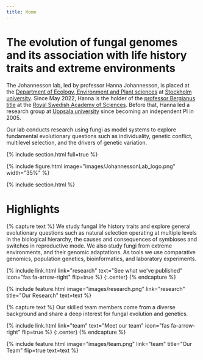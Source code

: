 ```yaml
---
title: Home
---
```


# The evolution of fungal genomes and its association with life history traits and extreme environments
The Johannesson lab, led by professor Hanna Johannesson, is placed at the [Department of Ecology, Environment and Plant sciences](https://www.su.se/department-of-ecology-environment-and-plant-sciences/) at [Stockholm university](https://www.su.se/). Since May 2022, Hanna is the holder of the [professor Bergianus title](https://www.kva.se/en/about-us/organisation/institutes-and-academy-programmes/) at the [Royal Swedish Academy of Sciences](https://www.kva.se/en). Before that, Hanna led a research group at [Uppsala university](https://www.uu.se/en) since becoming an independent PI in 2005.

Our lab conducts research using fungi as model systems to explore fundamental evolutionary questions such as individuality, genetic conflict, multilevel selection, and the drivers of genetic variation.

{% include section.html full=true %}

{% include figure.html image="images/JohannessonLab_logo.png" width="35%" %}

{% include section.html %}

# Highlights

{% capture text %}
We study fungal life history traits and explore general evolutionary questions such as natural selection operating at multiple levels in the biological hierarchy, the causes and consequences of symbioses and switches in reproductive mode. We also study fungi from extreme environments, and their genomic adaptations. As tools we use comparative genomics, population genetics, bioinformatics, and laboratory experiments.

{%
  include link.html
  link="research"
  text="See what we've published"
  icon="fas fa-arrow-right"
  flip=true
%}
{:.center}
{% endcapture %}

{%
  include feature.html
  image="images/research.png"
  link="research"
  title="Our Research"
  text=text
%}

{% capture text %}
Our skilled team members come from a diverse background and share a deep interest for fungal evolution and genetics.

{%
  include link.html
  link="team"
  text="Meet our team"
  icon="fas fa-arrow-right"
  flip=true
%}
{:.center}
{% endcapture %}

{%
  include feature.html
  image="images/team.png"
  link="team"
  title="Our Team"
  flip=true
  text=text
%}

<!---
{% capture text %}

{%
  include link.html
  link="team"
  text="Meet our team"
  icon="fas fa-arrow-right"
  flip=true
%}
{:.center}
{% endcapture %}

{%
  include feature.html
  image="images/photo.jpg"
  link="team"
  title="Our Team"
  text=text
%}
--->
